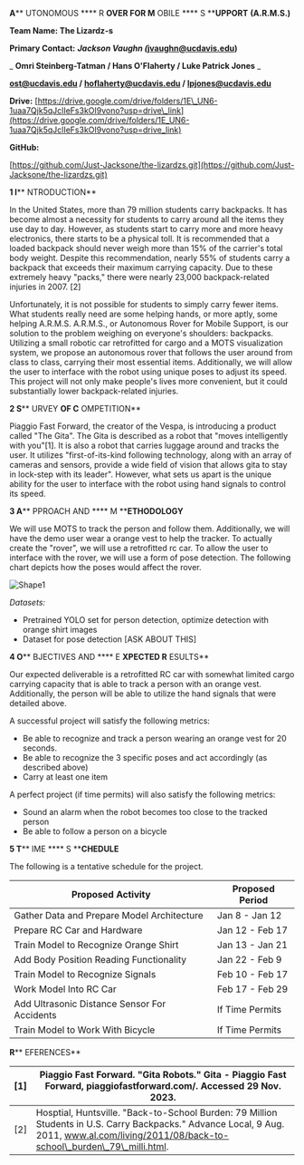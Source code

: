**A**** UTONOMOUS **** R ****OVER FOR**  **M**** OBILE **** S ****UPPORT** **(A.R.M.S.)**

**Team Name: The Lizardz-s**

**Primary Contact:** _**Jackson Vaughn (**_**[jvaughn@ucdavis.edu](mailto:jvaughn@ucdavis.edu))**

_ **Omri Steinberg-Tatman / Hans O'Flaherty / Luke Patrick Jones** _

**[ost@ucdavis.edu](mailto:ost@ucdavis.edu) / hoflaherty@ucdavis.edu / lpjones@ucdavis.edu**

**Drive:** [https://drive.google.com/drive/folders/1E\_UN6-1uaa7Qjk5qJclIeFs3kOI9vono?usp=drive\_link](https://drive.google.com/drive/folders/1E_UN6-1uaa7Qjk5qJclIeFs3kOI9vono?usp=drive_link)

**GitHub:**

[https://github.com/Just-Jacksone/the-lizardzs.git](https://github.com/Just-Jacksone/the-lizardzs.git)

**1 I**** NTRODUCTION**

In the United States, more than 79 million students carry backpacks. It has become almost a necessity for students to carry around all the items they use day to day. However, as students start to carry more and more heavy electronics, there starts to be a physical toll. It is recommended that a loaded backpack should never weigh more than 15% of the carrier's total body weight. Despite this recommendation, nearly 55% of students carry a backpack that exceeds their maximum carrying capacity. Due to these extremely heavy "packs," there were nearly 23,000 backpack-related injuries in 2007. [2]

Unfortunately, it is not possible for students to simply carry fewer items. What students really need are some helping hands, or more aptly, some helping A.R.M.S. A.R.M.S., or Autonomous Rover for Mobile Support, is our solution to the problem weighing on everyone's shoulders: backpacks. Utilizing a small robotic car retrofitted for cargo and a MOTS visualization system, we propose an autonomous rover that follows the user around from class to class, carrying their most essential items. Additionally, we will allow the user to interface with the robot using unique poses to adjust its speed. This project will not only make people's lives more convenient, but it could substantially lower backpack-related injuries.

**2 S**** URVEY ****OF**  **C**** OMPETITION**

Piaggio Fast Forward, the creator of the Vespa, is introducing a product called "The Gita". The Gita is described as a robot that "moves intelligently with you"[1]. It is also a robot that carries luggage around and tracks the user. It utilizes "first-of-its-kind following technology, along with an array of cameras and sensors, provide a wide field of vision that allows gita to stay in lock-step with its leader". However, what sets us apart is the unique ability for the user to interface with the robot using hand signals to control its speed.

**3 A**** PPROACH AND **** M ****ETHODOLOGY**

We will use MOTS to track the person and follow them. Additionally, we will have the demo user wear a orange vest to help the tracker. To actually create the "rover", we will use a retrofitted rc car. To allow the user to interface with the rover, we will use a form of pose detection. The following chart depicts how the poses would affect the rover.

![Shape1](RackMultipart20231129-1-jlk1hg_html_1ec8d274f33571f5.gif)

_Datasets:_

- Pretrained YOLO set for person detection, optimize detection with orange shirt images
- Dataset for pose detection [ASK ABOUT THIS]

**4 O**** BJECTIVES AND **** E ****XPECTED**  **R**** ESULTS**

Our expected deliverable is a retrofitted RC car with somewhat limited cargo carrying capacity that is able to track a person with an orange vest. Additionally, the person will be able to utilize the hand signals that were detailed above.

A successful project will satisfy the following metrics:

- Be able to recognize and track a person wearing an orange vest for 20 seconds.
- Be able to recognize the 3 specific poses and act accordingly (as described above)
- Carry at least one item

A perfect project (if time permits) will also satisfy the following metrics:

- Sound an alarm when the robot becomes too close to the tracked person
- Be able to follow a person on a bicycle

**5 T**** IME **** S ****CHEDULE**

The following is a tentative schedule for the project.

| **Proposed Activity** | **Proposed Period** |
| --- | --- |
| Gather Data and Prepare Model Architecture | Jan 8 - Jan 12 |
| Prepare RC Car and Hardware | Jan 12 - Feb 17 |
| Train Model to Recognize Orange Shirt | Jan 13 - Jan 21 |
| Add Body Position Reading Functionality | Jan 22 - Feb 9 |
| Train Model to Recognize Signals | Feb 10 - Feb 17 |
| Work Model Into RC Car | Feb 17 - Feb 29 |
| Add Ultrasonic Distance Sensor For Accidents | If Time Permits |
| Train Model to Work With Bicycle | If Time Permits |

**R**** EFERENCES**

| [1] | Piaggio Fast Forward. "Gita Robots." Gita - Piaggio Fast Forward, piaggiofastforward.com/. Accessed 29 Nov. 2023. |
| --- | --- |
| [2] | Hosptial, Huntsville. "Back-to-School Burden: 79 Million Students in U.S. Carry Backpacks." Advance Local, 9 Aug. 2011, www.al.com/living/2011/08/back-to-school\_burden\_79\_milli.html. |
